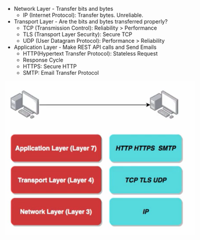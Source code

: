 

- Network Layer - Transfer bits and bytes
    - IP (Internet Protocol): Transfer bytes. Unreliable.
- Transport Layer - Are the bits and bytes transferred properly?
    - TCP (Transmission Control): Reliability > Performance
    - TLS (Transport Layer Security): Secure TCP
    - UDP (User Datagram Protocol): Performance > Reliability
- Application Layer - Make REST API calls and Send Emails
    - HTTP(Hypertext Transfer Protocol): Stateless Request
    - Response Cycle
    - HTTPS: Secure HTTP
    - SMTP: Email Transfer Protocol

![](image/Pasted%20image%2020241111082935.png)





